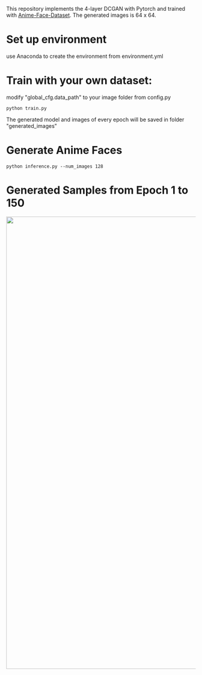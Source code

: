 This repository implements the 4-layer DCGAN with Pytorch and trained with [Anime-Face-Dataset](https://github.com/bchao1/Anime-Face-Dataset).
The generated images is 64 x 64.

# Set up environment
use Anaconda to create the environment from environment.yml

# Train with your own dataset:
modify "global_cfg.data_path" to your image folder from config.py
```
python train.py
```
The generated model and images of every epoch will be saved in folder "generated_images"
# Generate Anime Faces
```
python inference.py --num_images 128
```
# Generated Samples from Epoch 1 to 150
<img src="demo.gif?raw=true" width="1200px">

